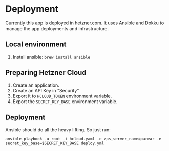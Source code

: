 # Deployment

Currently this app is deployed in hetzner.com. It uses Ansible and Dokku to manage the app deployments and infrastructure.

## Local environment

1. Install ansible: `brew install ansible`

## Preparing Hetzner Cloud

1. Create an application.
2. Create an API Key in "Security"
3. Export it to `HCLOUD_TOKEN` environment variable.
4. Export the `SECRET_KEY_BASE` environment variable.


## Deployment 
Ansible should do all the heavy lifting. So just run:
```
ansible-playbook -u root -i hcloud.yaml -e vps_server_name=parear -e secret_key_base=$SECRET_KEY_BASE deploy.yml
```
